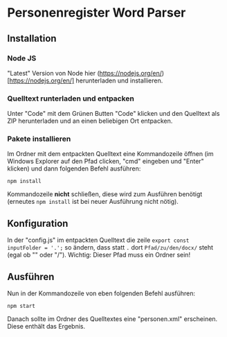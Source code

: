 # Personenregister Word Parser

## Installation

### Node JS
"Latest" Version von Node hier (https://nodejs.org/en/)[https://nodejs.org/en/] herunterladen und installieren.

### Quelltext runterladen und entpacken
Unter "Code" mit dem Grünen Butten "Code" klicken und den Quelltext als ZIP herunterladen und an einen beliebigen Ort entpacken.

### Pakete installieren
Im Ordner mit dem entpackten Quelltext eine Kommandozeile öffnen (im Windows Explorer auf den Pfad clicken, "cmd" eingeben und "Enter" klicken) und dann folgenden Befehl ausführen:

```
npm install
```

Kommandozeile **nicht** schließen, diese wird zum Ausführen benötigt (erneutes ```npm install``` ist bei neuer Ausführung nicht nötig).

## Konfiguration

In der "config.js" im entpackten Quelltext die zeile ```export const inputFolder = '.';``` so ändern, dass statt ```.``` dort ```Pfad/zu/den/docx/``` steht (egal ob "\" oder "/"). Wichtig: Dieser Pfad muss ein Ordner sein!

## Ausführen

Nun in der Kommandozeile von eben folgenden Befehl ausführen:

```
npm start
```

Danach sollte im Ordner des Quelltextes eine "personen.xml" erscheinen. Diese enthält das Ergebnis.